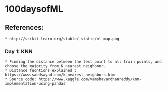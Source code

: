 # 100daysofML

## References: 
	* http://scikit-learn.org/stable/_static/ml_map.png

### Day 1: KNN ###
	* Finding the distance between the test point to all train points, and choose the majority from K nearest neighbour.
	* Distance fucntions explained : https://www.saedsayad.com/k_nearest_neighbors.htm
	* Source code: https://www.kaggle.com/vamshavardhanreddy/knn-implementation-using-pandas
	
	
